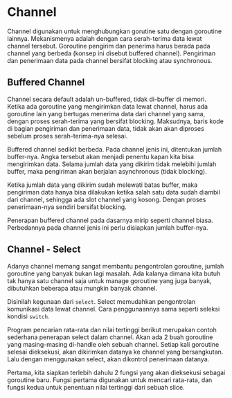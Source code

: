 # Channel

Channel digunakan untuk menghubungkan gorutine satu dengan goroutine lainnya. Mekanismenya adalah dengan cara serah-terima data lewat channel tersebut. Goroutine pengirim dan penerima harus berada pada channel yang berbeda (konsep ini disebut buffered channel). Pengiriman dan penerimaan data pada channel bersifat blocking atau synchronous.

## Buffered Channel

Channel secara default adalah un-buffered, tidak di-buffer di memori. Ketika ada goroutine yang mengirimkan data lewat channel, harus ada goroutine lain yang bertugas menerima data dari channel yang sama, dengan proses serah-terima yang bersifat blocking. Maksudnya, baris kode di bagian pengiriman dan penerimaan data, tidak akan akan diproses sebelum proses serah-terima-nya selesai.

Buffered channel sedikit berbeda. Pada channel jenis ini, ditentukan jumlah buffer-nya. Angka tersebut akan menjadi penentu kapan kita bisa mengirimkan data. Selama jumlah data yang dikirim tidak melebihi jumlah buffer, maka pengiriman akan berjalan asynchronous (tidak blocking).

Ketika jumlah data yang dikirim sudah melewati batas buffer, maka pengiriman data hanya
bisa dilakukan ketika salah satu data sudah diambil dari channel, sehingga ada slot channel
yang kosong. Dengan proses penerimaan-nya sendiri bersifat blocking.

Penerapan buffered channel pada dasarnya mirip seperti channel biasa. Perbedannya pada channel jenis ini perlu disiapkan jumlah buffer-nya.

## Channel - Select

Adanya channel memang sangat membantu pengontrolan goroutine, jumlah goroutine yang banyak bukan lagi masalah. Ada kalanya dimana kita butuh tak hanya satu channel saja untuk manage goroutine yang
juga banyak, dibutuhkan beberapa atau mungkin banyak channel.

Disinilah kegunaan dari `select`. Select memudahkan pengontrolan komunikasi data lewat channel. Cara penggunaannya sama seperti seleksi kondisi `switch`.

Program pencarian rata-rata dan nilai tertinggi berikut merupakan contoh sederhana penerapan select dalam channel. Akan ada 2 buah goroutine yang masing-masing di-handle oleh sebuah channel. Setiap kali goroutine selesai dieksekusi, akan dikirimkan datanya ke channel yang bersangkutan. Lalu dengan menggunakan select, akan dikontrol penerimaan datanya.

Pertama, kita siapkan terlebih dahulu 2 fungsi yang akan dieksekusi sebagai goroutine baru. Fungsi pertama digunakan untuk mencari rata-rata, dan fungsi kedua untuk penentuan nilai tertinggi dari sebuah slice.
